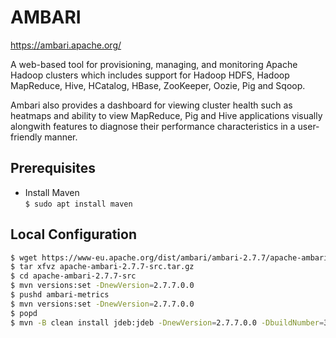 # AMBARI 

https://ambari.apache.org/

A web-based tool for provisioning, managing, and monitoring Apache Hadoop clusters which includes support for Hadoop HDFS, Hadoop MapReduce, Hive, HCatalog, HBase, ZooKeeper, Oozie, Pig and Sqoop. 

Ambari also provides a dashboard for viewing cluster health such as heatmaps and ability to view MapReduce, Pig and Hive applications visually alongwith features to diagnose their performance characteristics in a user-friendly manner.

## Prerequisites
- Install Maven \
```$ sudo apt install maven```


## Local Configuration
```sh
$ wget https://www-eu.apache.org/dist/ambari/ambari-2.7.7/apache-ambari-2.7.7-src.tar.gz
$ tar xfvz apache-ambari-2.7.7-src.tar.gz
$ cd apache-ambari-2.7.7-src
$ mvn versions:set -DnewVersion=2.7.7.0.0
$ pushd ambari-metrics
$ mvn versions:set -DnewVersion=2.7.7.0.0
$ popd
$ mvn -B clean install jdeb:jdeb -DnewVersion=2.7.7.0.0 -DbuildNumber=388e072381e71c7755673b7743531c03a4d61be8 -DskipTests -Dpython.ver="python >= 2.6"
```

